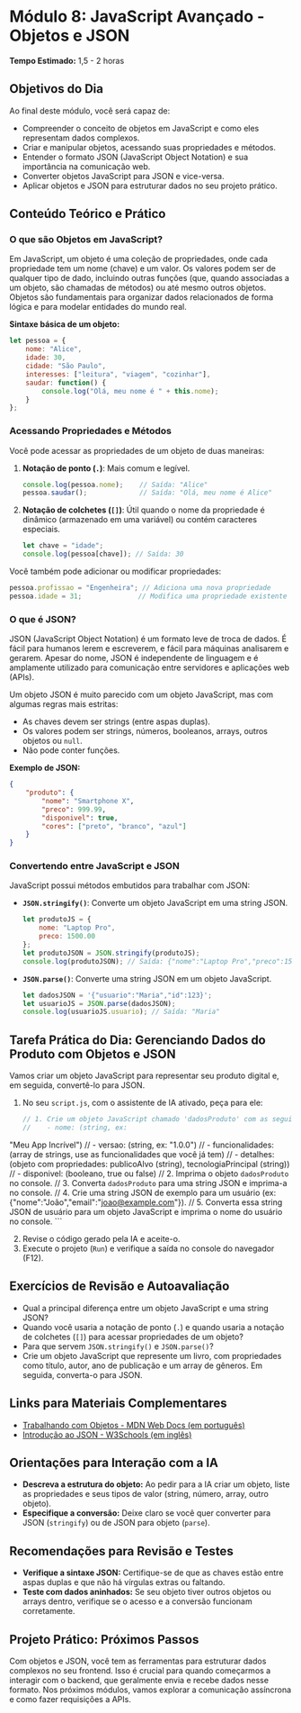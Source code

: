 # Módulo 8: JavaScript Avançado - Objetos e JSON

**Tempo Estimado:** 1,5 - 2 horas

## Objetivos do Dia

Ao final deste módulo, você será capaz de:

*   Compreender o conceito de objetos em JavaScript e como eles representam dados complexos.
*   Criar e manipular objetos, acessando suas propriedades e métodos.
*   Entender o formato JSON (JavaScript Object Notation) e sua importância na comunicação web.
*   Converter objetos JavaScript para JSON e vice-versa.
*   Aplicar objetos e JSON para estruturar dados no seu projeto prático.

## Conteúdo Teórico e Prático

### O que são Objetos em JavaScript?

Em JavaScript, um objeto é uma coleção de propriedades, onde cada propriedade tem um nome (chave) e um valor. Os valores podem ser de qualquer tipo de dado, incluindo outras funções (que, quando associadas a um objeto, são chamadas de métodos) ou até mesmo outros objetos. Objetos são fundamentais para organizar dados relacionados de forma lógica e para modelar entidades do mundo real.

**Sintaxe básica de um objeto:**

```javascript
let pessoa = {
    nome: "Alice",
    idade: 30,
    cidade: "São Paulo",
    interesses: ["leitura", "viagem", "cozinhar"],
    saudar: function() {
        console.log("Olá, meu nome é " + this.nome);
    }
};
```

### Acessando Propriedades e Métodos

Você pode acessar as propriedades de um objeto de duas maneiras:

1.  **Notação de ponto (`.`)**: Mais comum e legível.
    ```javascript
    console.log(pessoa.nome);    // Saída: "Alice"
    pessoa.saudar();             // Saída: "Olá, meu nome é Alice"
    ```

2.  **Notação de colchetes (`[]`)**: Útil quando o nome da propriedade é dinâmico (armazenado em uma variável) ou contém caracteres especiais.
    ```javascript
    let chave = "idade";
    console.log(pessoa[chave]); // Saída: 30
    ```

Você também pode adicionar ou modificar propriedades:

```javascript
pessoa.profissao = "Engenheira"; // Adiciona uma nova propriedade
pessoa.idade = 31;              // Modifica uma propriedade existente
```

### O que é JSON?

JSON (JavaScript Object Notation) é um formato leve de troca de dados. É fácil para humanos lerem e escreverem, e fácil para máquinas analisarem e gerarem. Apesar do nome, JSON é independente de linguagem e é amplamente utilizado para comunicação entre servidores e aplicações web (APIs).

Um objeto JSON é muito parecido com um objeto JavaScript, mas com algumas regras mais estritas:

*   As chaves devem ser strings (entre aspas duplas).
*   Os valores podem ser strings, números, booleanos, arrays, outros objetos ou `null`.
*   Não pode conter funções.

**Exemplo de JSON:**

```json
{
    "produto": {
        "nome": "Smartphone X",
        "preco": 999.99,
        "disponivel": true,
        "cores": ["preto", "branco", "azul"]
    }
}
```

### Convertendo entre JavaScript e JSON

JavaScript possui métodos embutidos para trabalhar com JSON:

*   **`JSON.stringify()`**: Converte um objeto JavaScript em uma string JSON.
    ```javascript
    let produtoJS = {
        nome: "Laptop Pro",
        preco: 1500.00
    };
    let produtoJSON = JSON.stringify(produtoJS);
    console.log(produtoJSON); // Saída: {"nome":"Laptop Pro","preco":1500}
    ```

*   **`JSON.parse()`**: Converte uma string JSON em um objeto JavaScript.
    ```javascript
    let dadosJSON = '{"usuario":"Maria","id":123}';
    let usuarioJS = JSON.parse(dadosJSON);
    console.log(usuarioJS.usuario); // Saída: "Maria"
    ```

## Tarefa Prática do Dia: Gerenciando Dados do Produto com Objetos e JSON

Vamos criar um objeto JavaScript para representar seu produto digital e, em seguida, convertê-lo para JSON.

1.  No seu `script.js`, com o assistente de IA ativado, peça para ele:

    ```javascript
    // 1. Crie um objeto JavaScript chamado 'dadosProduto' com as seguintes propriedades:
    //    - nome: (string, ex: 


"Meu App Incrível")
    //    - versao: (string, ex: "1.0.0")
    //    - funcionalidades: (array de strings, use as funcionalidades que você já tem)
    //    - detalhes: (objeto com propriedades: publicoAlvo (string), tecnologiaPrincipal (string))
    //    - disponivel: (booleano, true ou false)
    // 2. Imprima o objeto `dadosProduto` no console.
    // 3. Converta `dadosProduto` para uma string JSON e imprima-a no console.
    // 4. Crie uma string JSON de exemplo para um usuário (ex: {"nome":"João","email":"joao@example.com"}).
    // 5. Converta essa string JSON de usuário para um objeto JavaScript e imprima o nome do usuário no console.
    ```

2.  Revise o código gerado pela IA e aceite-o.
3.  Execute o projeto (`Run`) e verifique a saída no console do navegador (F12).

## Exercícios de Revisão e Autoavaliação

*   Qual a principal diferença entre um objeto JavaScript e uma string JSON?
*   Quando você usaria a notação de ponto (`.`) e quando usaria a notação de colchetes (`[]`) para acessar propriedades de um objeto?
*   Para que servem `JSON.stringify()` e `JSON.parse()`?
*   Crie um objeto JavaScript que represente um livro, com propriedades como título, autor, ano de publicação e um array de gêneros. Em seguida, converta-o para JSON.

## Links para Materiais Complementares

*   [Trabalhando com Objetos - MDN Web Docs (em português)](https://developer.mozilla.org/pt-BR/docs/Web/JavaScript/Guide/Working_with_Objects)
*   [Introdução ao JSON - W3Schools (em inglês)](https://www.w3schools.com/js/js_json_intro.asp)

## Orientações para Interação com a IA

*   **Descreva a estrutura do objeto:** Ao pedir para a IA criar um objeto, liste as propriedades e seus tipos de valor (string, número, array, outro objeto).
*   **Especifique a conversão:** Deixe claro se você quer converter para JSON (`stringify`) ou de JSON para objeto (`parse`).

## Recomendações para Revisão e Testes

*   **Verifique a sintaxe JSON:** Certifique-se de que as chaves estão entre aspas duplas e que não há vírgulas extras ou faltando.
*   **Teste com dados aninhados:** Se seu objeto tiver outros objetos ou arrays dentro, verifique se o acesso e a conversão funcionam corretamente.

## Projeto Prático: Próximos Passos

Com objetos e JSON, você tem as ferramentas para estruturar dados complexos no seu frontend. Isso é crucial para quando começarmos a interagir com o backend, que geralmente envia e recebe dados nesse formato. Nos próximos módulos, vamos explorar a comunicação assíncrona e como fazer requisições a APIs.

